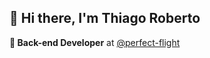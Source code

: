 ## :wave: Hi there, I'm Thiago Roberto 
**:office: Back-end Developer** at [@perfect-flight](https://github.com/perfect-flight)
